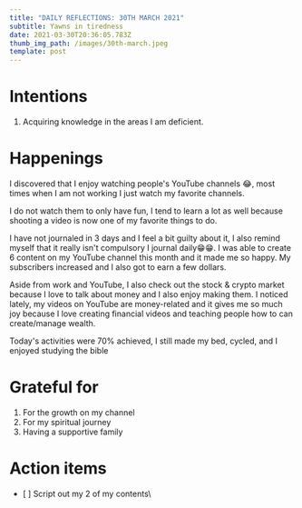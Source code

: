 ```yaml
---
title: "DAILY REFLECTIONS: 30TH MARCH 2021"
subtitle: Yawns in tiredness
date: 2021-03-30T20:36:05.783Z
thumb_img_path: /images/30th-march.jpeg
template: post
---
```



# Intentions

1. Acquiring knowledge in the areas I am deficient.

# Happenings

I discovered that I enjoy watching people's YouTube channels 😂, most times when I am not working I just watch my favorite channels.

I do not watch them to only have fun, I tend to learn a lot as well because shooting a video is now one of my favorite things to do.

I have not journaled in 3 days and I feel a bit guilty about it, I also remind myself that it really isn't compulsory I journal daily😁😁. I was able to create 6 content on my YouTube channel this month and it made me so happy. My subscribers increased and I also got to earn a few dollars.

Aside from work and YouTube, I also check out the stock & crypto market because I love to talk about money and I also enjoy making them. I noticed lately, my videos on YouTube are money-related and it gives me so much joy because I love creating financial videos and teaching people how to can create/manage wealth.

Today's activities were 70% achieved, I still made my bed, cycled, and I enjoyed studying the bible

# Grateful for

1. For the growth on my channel
2. For my spiritual journey
3. Having a supportive family

# Action items

* \[ ] Script out my 2 of my contents\
  <script async data-uid="a866018eeb" src="https://dedicated-artisan-3955.ck.page/a866018eeb/index.js"></script>